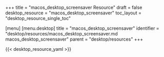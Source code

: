 +++
title = "macos_desktop_screensaver Resource"
draft = false
desktop_resource = "macos_desktop_screensaver"
toc_layout = "desktop_resource_single_toc"

[menu]
  [menu.desktop]
    title = "macos_desktop_screensaver"
    identifier = "desktop/resources/macos_desktop_screensaver.md macos_desktop_screensaver"
    parent = "desktop/resources"
+++

{{< desktop_resource_yaml >}}
